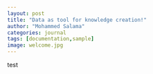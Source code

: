 ```yaml
---
layout: post
title: "Data as tool for knowledge creation!"
author: "Mohammed Salama"
categories: journal
tags: [documentation,sample]
image: welcome.jpg
---
```

test

